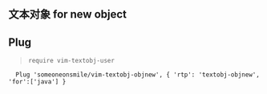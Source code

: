 ## 文本对象 for new object

## Plug

> `require vim-textobj-user`

```
  Plug 'someoneonsmile/vim-textobj-objnew', { 'rtp': 'textobj-objnew', 'for':['java'] }
```
